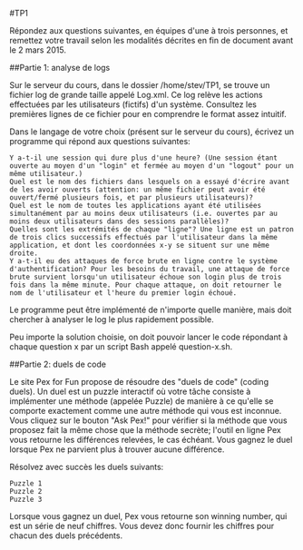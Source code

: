 #TP1

Répondez aux questions suivantes, en équipes d'une à trois personnes, et remettez votre travail selon les modalités décrites en fin de document avant le 2 mars 2015.

##Partie 1: analyse de logs

Sur le serveur du cours, dans le dossier /home/stev/TP1, se trouve un fichier log de grande taille appelé Log.xml. Ce log relève les actions effectuées par les utilisateurs (fictifs) d'un système. Consultez les premières lignes de ce fichier pour en comprendre le format assez intuitif.

Dans le langage de votre choix (présent sur le serveur du cours), écrivez un programme qui répond aux questions suivantes:

    Y a-t-il une session qui dure plus d'une heure? (Une session étant ouverte au moyen d'un "login" et fermée au moyen d'un "logout" pour un même utilisateur.)
    Quel est le nom des fichiers dans lesquels on a essayé d'écrire avant de les avoir ouverts (attention: un même fichier peut avoir été ouvert/fermé plusieurs fois, et par plusieurs utilisateurs)?
    Quel est le nom de toutes les applications ayant été utilisées simultanément par au moins deux utilisateurs (i.e. ouvertes par au moins deux utilisateurs dans des sessions parallèles)?
    Quelles sont les extrémités de chaque "ligne"? Une ligne est un patron de trois clics successifs effectués par l'utilisateur dans la même application, et dont les coordonnées x-y se situent sur une même droite.
    Y a-t-il eu des attaques de force brute en ligne contre le système d'authentification? Pour les besoins du travail, une attaque de force brute survient lorsqu'un utilisateur échoue son login plus de trois fois dans la même minute. Pour chaque attaque, on doit retourner le nom de l'utilisateur et l'heure du premier login échoué.

Le programme peut être implémenté de n'importe quelle manière, mais doit chercher à analyser le log le plus rapidement possible.

Peu importe la solution choisie, on doit pouvoir lancer le code répondant à chaque question x par un script Bash appelé question-x.sh.

##Partie 2: duels de code

Le site Pex for Fun propose de résoudre des "duels de code" (coding duels). Un duel est un puzzle interactif où votre tâche consiste à implémenter une méthode (appelée Puzzle) de manière à ce qu'elle se comporte exactement comme une autre méthode qui vous est inconnue. Vous cliquez sur le bouton "Ask Pex!" pour vérifier si la méthode que vous proposez fait la même chose que la méthode secrète; l'outil en ligne Pex vous retourne les différences relevées, le cas échéant. Vous gagnez le duel lorsque Pex ne parvient plus à trouver aucune différence.

Résolvez avec succès les duels suivants:

    Puzzle 1
    Puzzle 2
    Puzzle 3

Lorsque vous gagnez un duel, Pex vous retourne son winning number, qui est un série de neuf chiffres. Vous devez donc fournir les chiffres pour chacun des duels précédents.
